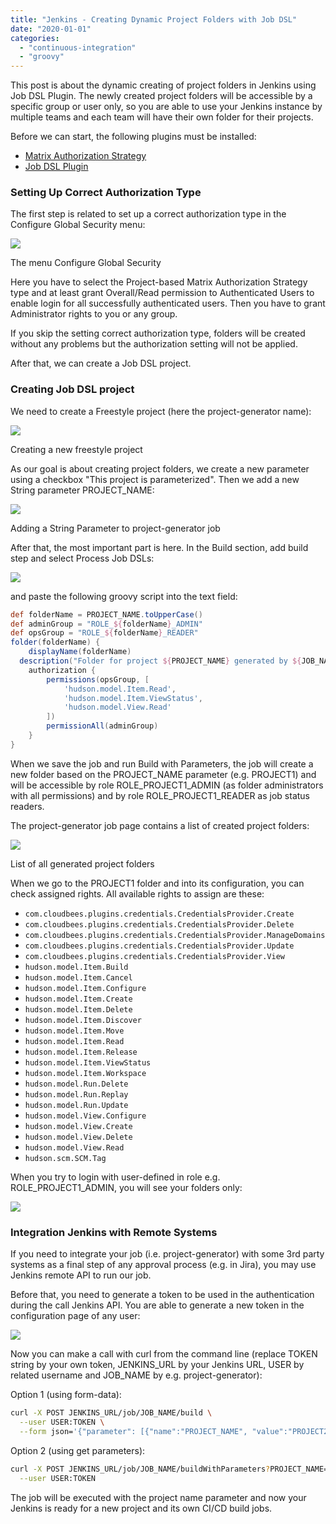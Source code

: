 ```yaml
---
title: "Jenkins - Creating Dynamic Project Folders with Job DSL"
date: "2020-01-01"
categories: 
  - "continuous-integration"
  - "groovy"
---
```


This post is about the dynamic creating of project folders in Jenkins using Job DSL Plugin. The newly created project folders will be accessible by a specific group or user only, so you are able to use your Jenkins instance by multiple teams and each team will have their own folder for their projects.

Before we can start, the following plugins must be installed:

- [Matrix Authorization Strategy](https://plugins.jenkins.io/matrix-auth)
- [Job DSL Plugin](https://plugins.jenkins.io/job-dsl)

### Setting Up Correct Authorization Type

The first step is related to set up a correct authorization type in the Configure Global Security menu:

![](images/2019-11-21-14_08_10-Configure-Global-Security-Jenkins-1024x430.png)

The menu Configure Global Security

Here you have to select the Project-based Matrix Authorization Strategy type and at least grant Overall/Read permission to Authenticated Users to enable login for all successfully authenticated users. Then you have to grant Administrator rights to you or any group.

If you skip the setting correct authorization type, folders will be created without any problems but the authorization setting will not be applied.

After that, we can create a Job DSL project.

### Creating Job DSL project

We need to create a Freestyle project (here the project-generator name):

![](images/2019-11-21-14_42_47-New-Item-Jenkins.png)

Creating a new freestyle project

As our goal is about creating project folders, we create a new parameter using a checkbox "This project is parameterized". Then we add a new String parameter PROJECT\_NAME:

![](images/2019-11-21-14_53_49-dsl-test-Config-Jenkins.png)

Adding a String Parameter to project-generator job

After that, the most important part is here. In the Build section, add build step and select Process Job DSLs:

![](images/2019-11-21-14_58_12-dsl-test-Config-Jenkins.png)

and paste the following groovy script into the text field:

```groovy
def folderName = PROJECT_NAME.toUpperCase()
def adminGroup = "ROLE_${folderName}_ADMIN"
def opsGroup = "ROLE_${folderName}_READER"
folder(folderName) {
    displayName(folderName)
  description("Folder for project ${PROJECT_NAME} generated by ${JOB_NAME}")
    authorization {
        permissions(opsGroup, [
            'hudson.model.Item.Read',
            'hudson.model.Item.ViewStatus',
            'hudson.model.View.Read'
        ])
        permissionAll(adminGroup) 
    }
}
```

When we save the job and run Build with Parameters, the job will create a new folder based on the PROJECT\_NAME parameter (e.g. PROJECT1) and will be accessible by role ROLE\_PROJECT1\_ADMIN (as folder administrators with all permissions) and by role ROLE\_PROJECT1\_READER as job status readers.

The project-generator job page contains a list of created project folders:

![](images/2019-11-21-15_09_25-project-generator-Jenkins.png)

List of all generated project folders

When we go to the PROJECT1 folder and into its configuration, you can check assigned rights. All available rights to assign are these:

- `com.cloudbees.plugins.credentials.CredentialsProvider.Create`
- `com.cloudbees.plugins.credentials.CredentialsProvider.Delete`
- `com.cloudbees.plugins.credentials.CredentialsProvider.ManageDomains`
- `com.cloudbees.plugins.credentials.CredentialsProvider.Update`
- `com.cloudbees.plugins.credentials.CredentialsProvider.View`
- `hudson.model.Item.Build`
- `hudson.model.Item.Cancel`
- `hudson.model.Item.Configure`
- `hudson.model.Item.Create`
- `hudson.model.Item.Delete`
- `hudson.model.Item.Discover`
- `hudson.model.Item.Move`
- `hudson.model.Item.Read`
- `hudson.model.Item.Release`
- `hudson.model.Item.ViewStatus`
- `hudson.model.Item.Workspace`
- `hudson.model.Run.Delete`
- `hudson.model.Run.Replay`
- `hudson.model.Run.Update`
- `hudson.model.View.Configure`
- `hudson.model.View.Create`
- `hudson.model.View.Delete`
- `hudson.model.View.Read`
- `hudson.scm.SCM.Tag`

When you try to login with user-defined in role e.g. ROLE\_PROJECT1\_ADMIN, you will see your folders only:

![](images/image.png)

### Integration Jenkins with Remote Systems

If you need to integrate your job (i.e. project-generator) with some 3rd party systems as a final step of any approval process (e.g. in Jira), you may use Jenkins remote API to run our job.

Before that, you need to generate a token to be used in the authentication during the call Jenkins API. You are able to generate a new token in the configuration page of any user:

![](images/image-1.png)

Now you can make a call with curl from the command line (replace TOKEN string by your own token, JENKINS\_URL by your Jenkins URL, USER by related username and JOB\_NAME by e.g. project-generator):

Option 1 (using form-data):

```bash
curl -X POST JENKINS_URL/job/JOB_NAME/build \
  --user USER:TOKEN \
  --form json='{"parameter": [{"name":"PROJECT_NAME", "value":"PROJECT2"}]}'
```
Option 2 (using get parameters):
```bash
curl -X POST JENKINS_URL/job/JOB_NAME/buildWithParameters?PROJECT_NAME=PROJECT2 \
  --user USER:TOKEN
```
The job will be executed with the project name parameter and now your Jenkins is ready for a new project and its own CI/CD build jobs.
